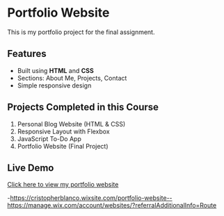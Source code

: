 # Portfolio Website

This is my portfolio project for the final assignment.

## Features
- Built using **HTML** and **CSS**
- Sections: About Me, Projects, Contact
- Simple responsive design

## Projects Completed in this Course
1. Personal Blog Website (HTML & CSS)
2. Responsive Layout with Flexbox
3. JavaScript To-Do App
4. Portfolio Website (Final Project)

## Live Demo
[Click here to view my portfolio website](https://github.com/Techacademyprojects/HTML-AND-CSS-COURSE.git)

-https://cristopherblanco.wixsite.com/portfolio-website--
https://manage.wix.com/account/websites/?referralAdditionalInfo=Route

